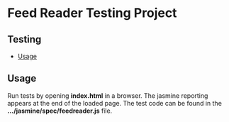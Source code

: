 # Feed Reader Testing Project

## Testing
- [Usage](#usage)

## Usage
Run tests by opening **index.html** in a browser. The jasmine reporting appears at the end of the loaded page.
The test code can be found in the **.../jasmine/spec/feedreader.js** file.